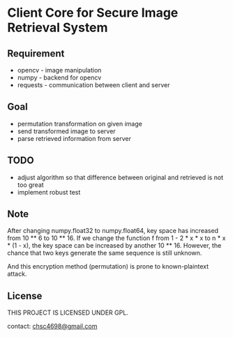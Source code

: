 Client Core for Secure Image Retrieval System
=============================================

Requirement
-----------

* opencv - image manipulation
* numpy - backend for opencv
* requests - communication between client and server


Goal
----

* permutation transformation on given image
* send transformed image to server
* parse retrieved information from server


TODO
----

* adjust algorithm so that difference between original and retrieved is not too great
* implement robust test


Note
----

After changing numpy.float32 to numpy.float64, key space has increased from 10 ** 6 to 10 ** 16.
If we change the function f from 1 - 2 * x * x to n * x * (1 - x), the key space can be increased by another 10 ** 16.
However, the chance that two keys generate the same sequence is still unknown.

And this encryption method (permutation) is prone to known-plaintext attack.


License
-------

THIS PROJECT IS LICENSED UNDER GPL.


contact: chsc4698@gmail.com

